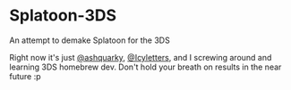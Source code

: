 # Splatoon-3DS

An attempt to demake Splatoon for the 3DS

Right now it's just <a href="https://github.com/ashquarky">@ashquarky</a>, <a href="https://github.com/icyletters">@Icyletters</a>, and I screwing around and learning 3DS homebrew dev. Don't hold your breath on results in the near future :p
